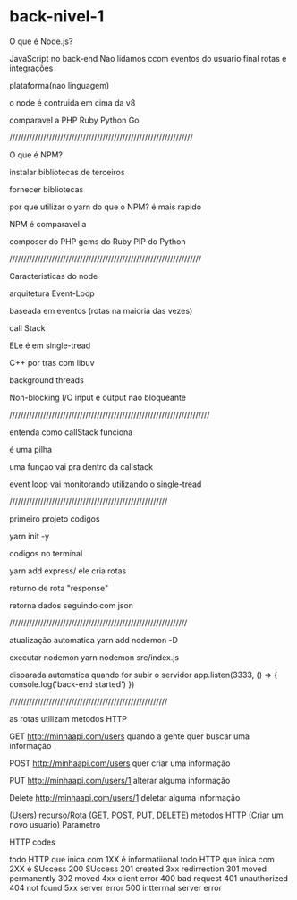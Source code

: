 

# back-nivel-1
 
O que é Node.js?

JavaScript no back-end
Nao lidamos ccom eventos do usuario final
rotas e integrações

plataforma(nao linguagem)

o node é contruida em cima da v8

comparavel a PHP Ruby Python Go

/////////////////////////////////////////////////////////////////

O que é NPM?

instalar bibliotecas de terceiros

fornecer bibliotecas 

por que utilizar o yarn do que o NPM?
é mais rapido 

NPM é comparavel a

composer do PHP
gems do Ruby
PIP do Python

////////////////////////////////////////////////////////////////////

Caracteristicas do node

arquitetura Event-Loop

baseada em eventos (rotas na maioria das vezes)

call Stack

ELe é em single-tread

C++ por tras com libuv

background threads

Non-blocking I/O input e output nao bloqueante 

///////////////////////////////////////////////////////////////////////

entenda como callStack funciona

é uma pilha 

uma funçao vai pra dentro da callstack

event loop vai monitorando utilizando o single-tread


////////////////////////////////////////////////////////

primeiro projeto codigos

yarn init -y 

codigos no terminal 

yarn add express/ ele cria rotas

returno de rota "response" 

retorna dados seguindo com json 

///////////////////////////////////////////////////////////////

atualização automatica 
yarn add nodemon -D 

executar nodemon 
yarn nodemon src/index.js

disparada automatica quando for subir o servidor 
app.listen(3333, () => {
    console.log('back-end started')
})

 ////////////////////////////////////////////////////////


as rotas utilizam metodos HTTP

GET http://minhaapi.com/users
    quando a gente quer buscar uma informação

POST http://minhaapi.com/users
    quer criar uma informação

PUT http://minhaapi.com/users/1
    alterar alguma informação

Delete http://minhaapi.com/users/1
deletar alguma informação

(Users) recurso/Rota
(GET, POST, PUT, DELETE) metodos HTTP
(Criar um novo usuario) Parametro


HTTP  codes

todo HTTP que inica com 1XX é informatiional
todo HTTP que inica com 2XX é SUccess
    200 SUccess
    201 created
3xx redirrection
    301 moved permanently
    302 moved
4xx  client error
    400 bad request
    401 unauthorized
    404 not found
5xx server error
    500 intterrnal server error

